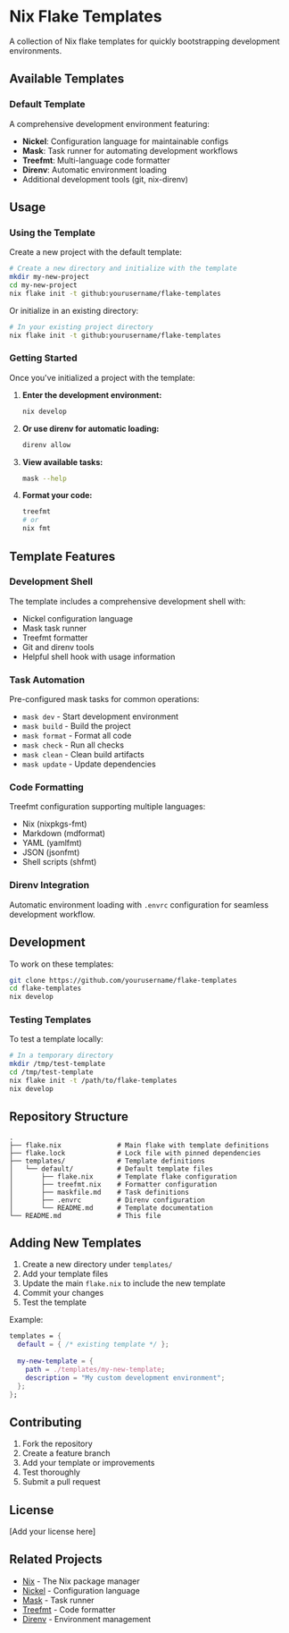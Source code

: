 # Nix Flake Templates

A collection of Nix flake templates for quickly bootstrapping development environments.

## Available Templates

### Default Template
A comprehensive development environment featuring:
- **Nickel**: Configuration language for maintainable configs
- **Mask**: Task runner for automating development workflows
- **Treefmt**: Multi-language code formatter
- **Direnv**: Automatic environment loading
- Additional development tools (git, nix-direnv)

## Usage

### Using the Template

Create a new project with the default template:

```bash
# Create a new directory and initialize with the template
mkdir my-new-project
cd my-new-project
nix flake init -t github:yourusername/flake-templates
```

Or initialize in an existing directory:

```bash
# In your existing project directory
nix flake init -t github:yourusername/flake-templates
```

### Getting Started

Once you've initialized a project with the template:

1. **Enter the development environment:**
   ```bash
   nix develop
   ```

2. **Or use direnv for automatic loading:**
   ```bash
   direnv allow
   ```

3. **View available tasks:**
   ```bash
   mask --help
   ```

4. **Format your code:**
   ```bash
   treefmt
   # or
   nix fmt
   ```

## Template Features

### Development Shell
The template includes a comprehensive development shell with:
- Nickel configuration language
- Mask task runner
- Treefmt formatter
- Git and direnv tools
- Helpful shell hook with usage information

### Task Automation
Pre-configured mask tasks for common operations:
- `mask dev` - Start development environment
- `mask build` - Build the project
- `mask format` - Format all code
- `mask check` - Run all checks
- `mask clean` - Clean build artifacts
- `mask update` - Update dependencies

### Code Formatting
Treefmt configuration supporting multiple languages:
- Nix (nixpkgs-fmt)
- Markdown (mdformat)
- YAML (yamlfmt)
- JSON (jsonfmt)
- Shell scripts (shfmt)

### Direnv Integration
Automatic environment loading with `.envrc` configuration for seamless development workflow.

## Development

To work on these templates:

```bash
git clone https://github.com/yourusername/flake-templates
cd flake-templates
nix develop
```

### Testing Templates

To test a template locally:

```bash
# In a temporary directory
mkdir /tmp/test-template
cd /tmp/test-template
nix flake init -t /path/to/flake-templates
nix develop
```

## Repository Structure

```
.
├── flake.nix              # Main flake with template definitions
├── flake.lock             # Lock file with pinned dependencies
├── templates/             # Template definitions
│   └── default/           # Default template files
│       ├── flake.nix      # Template flake configuration
│       ├── treefmt.nix    # Formatter configuration
│       ├── maskfile.md    # Task definitions
│       ├── .envrc         # Direnv configuration
│       └── README.md      # Template documentation
└── README.md              # This file
```

## Adding New Templates

1. Create a new directory under `templates/`
2. Add your template files
3. Update the main `flake.nix` to include the new template
4. Commit your changes
5. Test the template

Example:
```nix
templates = {
  default = { /* existing template */ };
  
  my-new-template = {
    path = ./templates/my-new-template;
    description = "My custom development environment";
  };
};
```

## Contributing

1. Fork the repository
2. Create a feature branch
3. Add your template or improvements
4. Test thoroughly
5. Submit a pull request

## License

[Add your license here]

## Related Projects

- [Nix](https://nixos.org/) - The Nix package manager
- [Nickel](https://nickel-lang.org/) - Configuration language
- [Mask](https://github.com/jacobdeichert/mask) - Task runner
- [Treefmt](https://github.com/numtide/treefmt) - Code formatter
- [Direnv](https://direnv.net/) - Environment management